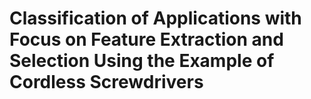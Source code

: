 # Classification of Applications with Focus on Feature Extraction and Selection Using the Example of Cordless Screwdrivers 
